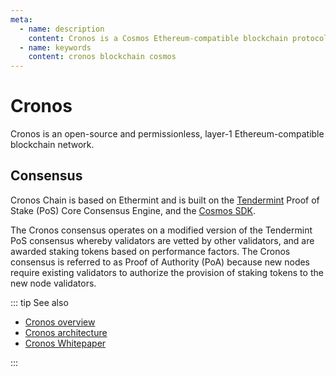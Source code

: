 ```yaml
---
meta:
  - name: description
    content: Cronos is a Cosmos Ethereum-compatible blockchain protocol.
  - name: keywords
    content: cronos blockchain cosmos
---
```


# Cronos

Cronos is an open-source and permissionless, layer-1 Ethereum-compatible blockchain network.

## Consensus

Cronos Chain is based on Ethermint and is built on the [Tendermint](https://tendermint.com/) Proof of Stake (PoS) Core Consensus Engine, and the [Cosmos SDK](https://v1.cosmos.network/sdk).

The Cronos consensus operates on a modified version of the Tendermint PoS consensus whereby validators are vetted by other validators, and are awarded staking tokens based on performance factors. The Cronos consensus is referred to as Proof of Authority (PoA) because new nodes require existing validators to authorize the provision of staking tokens to the new node validators.

::: tip See also

* [Cronos overview](https://docs.cronos.org/getting-started/readme)
* [Cronos architecture](https://docs.cronos.org/getting-started/architecture)
* [Cronos Whitepaper](https://whitepaper.cronos.org/)

:::
